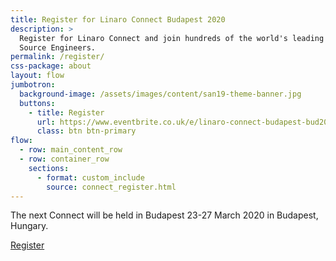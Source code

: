```yaml
---
title: Register for Linaro Connect Budapest 2020
description: >
  Register for Linaro Connect and join hundreds of the world's leading Arm Open
  Source Engineers.
permalink: /register/
css-package: about
layout: flow
jumbotron:
  background-image: /assets/images/content/san19-theme-banner.jpg
  buttons:
    - title: Register
      url: https://www.eventbrite.co.uk/e/linaro-connect-budapest-bud20-registration-80390332649
      class: btn btn-primary
flow:
  - row: main_content_row
  - row: container_row
    sections:
      - format: custom_include
        source: connect_register.html
---
```


The next Connect will be held in Budapest 23-27 March 2020 in Budapest, Hungary.

<a class="btn btn-primary" href="https://www.eventbrite.co.uk/e/linaro-connect-budapest-bud20-registration-80390332649">Register</a>
